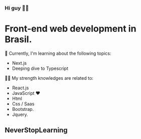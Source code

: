 ### Hi guy 👨‍💻
  # Front-end web development in Brasil. 
  
🔭 Currently, I'm learning about the following topics:

  - Next.js
  - Deeping dive to Typescript

💪🤓 My strength knowledges are related to:

- React.js
- JavaScript ❤️
- Html
- Css / Saas
- Bootstrap.
- Jquery. 

## NeverStopLearning 
